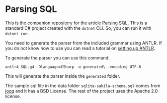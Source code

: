 # Parsing SQL

This is the companion repository for the article [Parsing SQL](https://tomassetti.me/parsing-sql). This is a standard C# project created with the `dotnet` CLI. So, you can run it with `dotnet run`.

You need to generate the parser from the included grammar using ANTLR. If you do not know how to use you can read a tutorial on [setting up ANTLR](https://tomassetti.me/antlr-mega-tutorial/#setup-antlr).

To generate the parser you can use this command.

```
antlr4 SQL.g4 -Dlanguage=CSharp -o generated\ -encoding UTF-8
```

This will generate the parser inside the `generated` folder.

 The sample sql file in the data folder `sqlite-sakila-schema.sql` comes from [jooq](https://github.com/jOOQ/jOOQ/tree/master/jOOQ-examples/Sakila/sqlite-sakila-db) and it has a BSD License. The rest of the project uses the Apache 2.0 license.